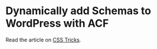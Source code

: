 # Dynamically add Schemas to WordPress with ACF

Read the article on [CSS Tricks](https://css-tricks.com/working-with-schemas-wordpress/).

